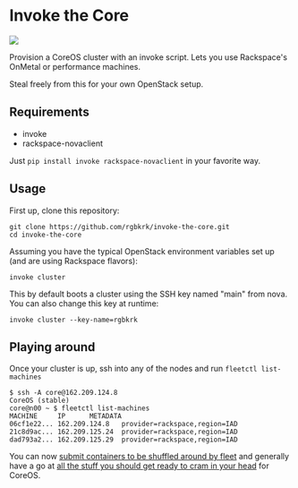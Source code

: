 Invoke the Core
===============

![](http://i.imgur.com/6V8XFRp.png?1)

Provision a CoreOS cluster with an invoke script. Lets you use Rackspace's OnMetal or performance machines.

Steal freely from this for your own OpenStack setup.

## Requirements

* invoke
* rackspace-novaclient

Just `pip install invoke rackspace-novaclient` in your favorite way.

## Usage

First up, clone this repository:

```
git clone https://github.com/rgbkrk/invoke-the-core.git
cd invoke-the-core
```

Assuming you have the typical OpenStack environment variables set up (and are
using Rackspace flavors):

```
invoke cluster
```

This by default boots a cluster using the SSH key named "main" from nova. You
can also change this key at runtime:

```
invoke cluster --key-name=rgbkrk
```

## Playing around

Once your cluster is up, ssh into any of the nodes and run `fleetctl list-machines`

```
$ ssh -A core@162.209.124.8
CoreOS (stable)
core@n00 ~ $ fleetctl list-machines
MACHINE		IP		METADATA
06cf1e22...	162.209.124.8	provider=rackspace,region=IAD
21c8d9ac...	162.209.125.24	provider=rackspace,region=IAD
dad793a2...	162.209.125.29	provider=rackspace,region=IAD
```

You can now [submit containers to be shuffled around by fleet](https://coreos.com/docs/launching-containers/launching/launching-containers-fleet/)
and generally have a go at [all the stuff you should get ready to cram in your
head](https://coreos.com/docs/) for CoreOS.
